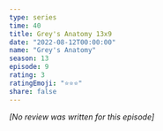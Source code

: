 ```yaml
---
type: series
time: 40
title: Grey's Anatomy 13x9
date: "2022-08-12T00:00:00"
name: "Grey's Anatomy"
season: 13
episode: 9
rating: 3
ratingEmoji: "⭐️⭐️⭐️"
share: false
---
```


_[No review was written for this episode]_
